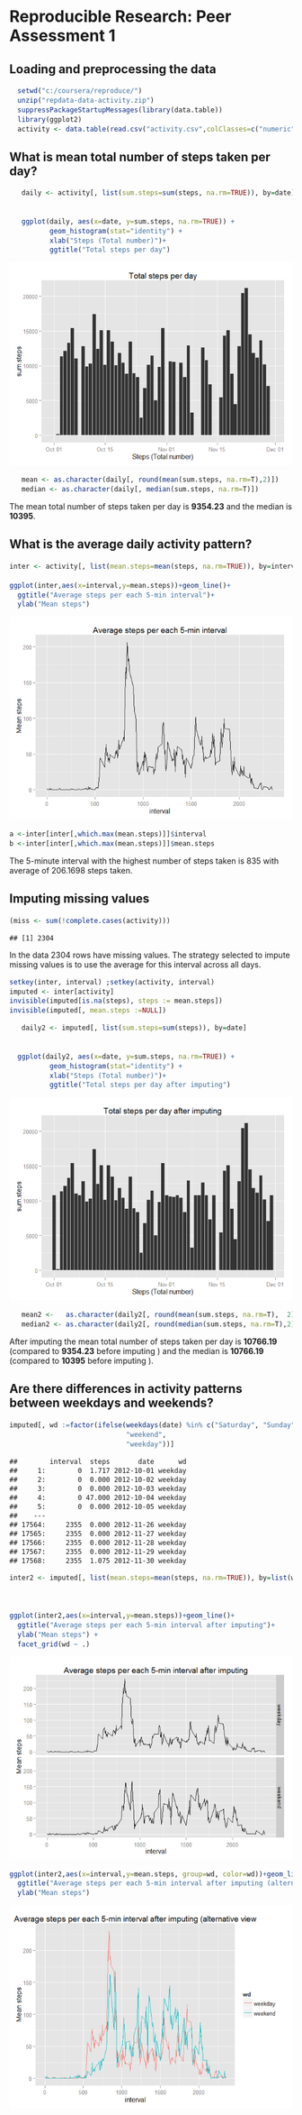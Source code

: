 # Reproducible Research: Peer Assessment 1


## Loading and preprocessing the data

```r
  setwd("c:/coursera/reproduce/")
  unzip("repdata-data-activity.zip")
  suppressPackageStartupMessages(library(data.table))
  library(ggplot2)
  activity <- data.table(read.csv("activity.csv",colClasses=c("numeric","Date","numeric")))
```



## What is mean total number of steps taken per day?

```r
   daily <- activity[, list(sum.steps=sum(steps, na.rm=TRUE)), by=date]
   
    
   ggplot(daily, aes(x=date, y=sum.steps, na.rm=TRUE)) + 
          geom_histogram(stat="identity") +
          xlab("Steps (Total number)")+
          ggtitle("Total steps per day")
```

![plot of chunk q1](./PA1_template_files/figure-html/q1.png) 

```r
   mean <- as.character(daily[, round(mean(sum.steps, na.rm=T),2)])
   median <- as.character(daily[, median(sum.steps, na.rm=T)])
```

The mean total number of steps taken per day is  **9354.23** and the median is **10395**.

## What is the average daily activity pattern?

```r
inter <- activity[, list(mean.steps=mean(steps, na.rm=TRUE)), by=interval]

ggplot(inter,aes(x=interval,y=mean.steps))+geom_line()+
  ggtitle("Average steps per each 5-min interval")+
  ylab("Mean steps")
```

![plot of chunk q2](./PA1_template_files/figure-html/q2.png) 


```r
a <-inter[inter[,which.max(mean.steps)]]$interval
b <-inter[inter[,which.max(mean.steps)]]$mean.steps
```
The 5-minute interval with the highest number of steps taken is 835 with average of 206.1698 steps taken.

## Imputing missing values

```r
(miss <- sum(!complete.cases(activity)))
```

```
## [1] 2304
```

In the data 2304 rows have missing values. 
The strategy selected to impute missing values is to use the average for this interval across all days. 


```r
setkey(inter, interval) ;setkey(activity, interval)
imputed <- inter[activity]
invisible(imputed[is.na(steps), steps := mean.steps])
invisible(imputed[, mean.steps :=NULL])
```





```r
   daily2 <- imputed[, list(sum.steps=sum(steps)), by=date]
   
    
  ggplot(daily2, aes(x=date, y=sum.steps, na.rm=TRUE)) + 
          geom_histogram(stat="identity") +
          xlab("Steps (Total number)")+
          ggtitle("Total steps per day after imputing")
```

![plot of chunk unnamed-chunk-4](./PA1_template_files/figure-html/unnamed-chunk-4.png) 

```r
   mean2 <-   as.character(daily2[, round(mean(sum.steps, na.rm=T),  2)])
   median2 <- as.character(daily2[, round(median(sum.steps, na.rm=T),2)])
```

After imputing the mean total number of steps taken per day is  **10766.19** (compared to **9354.23** before imputing ) and the median is **10766.19** (compared to **10395** before imputing ).


## Are there differences in activity patterns between weekdays and weekends?


```r
imputed[, wd :=factor(ifelse(weekdays(date) %in% c("Saturday", "Sunday"), 
                             "weekend", 
                             "weekday"))]
```

```
##        interval  steps       date      wd
##     1:        0  1.717 2012-10-01 weekday
##     2:        0  0.000 2012-10-02 weekday
##     3:        0  0.000 2012-10-03 weekday
##     4:        0 47.000 2012-10-04 weekday
##     5:        0  0.000 2012-10-05 weekday
##    ---                                   
## 17564:     2355  0.000 2012-11-26 weekday
## 17565:     2355  0.000 2012-11-27 weekday
## 17566:     2355  0.000 2012-11-28 weekday
## 17567:     2355  0.000 2012-11-29 weekday
## 17568:     2355  1.075 2012-11-30 weekday
```

```r
inter2 <- imputed[, list(mean.steps=mean(steps, na.rm=TRUE)), by=list(wd, interval)]



ggplot(inter2,aes(x=interval,y=mean.steps))+geom_line()+
  ggtitle("Average steps per each 5-min interval after imputing")+
  ylab("Mean steps") +
  facet_grid(wd ~ .)
```

![plot of chunk unnamed-chunk-5](./PA1_template_files/figure-html/unnamed-chunk-51.png) 

```r
ggplot(inter2,aes(x=interval,y=mean.steps, group=wd, color=wd))+geom_line()+
  ggtitle("Average steps per each 5-min interval after imputing (alternative view")+
  ylab("Mean steps") 
```

![plot of chunk unnamed-chunk-5](./PA1_template_files/figure-html/unnamed-chunk-52.png) 



